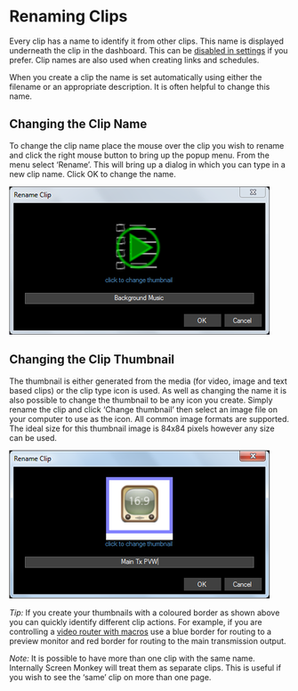 # Renaming Clips
Every clip has a name to identify it from other clips. This name is displayed underneath the clip in the dashboard. This can be [disabled in settings](../Settings/General.md) if you prefer. Clip names are also used when creating links and schedules.

When you create a clip the name is set automatically using either the filename or an appropriate description. It is often helpful to change this name.

## Changing the Clip Name
To change the clip name place the mouse over the clip you wish to rename and click the right mouse button to bring up the popup menu. From the menu select ‘Rename’. This will bring up a dialog in which you can type in a new clip name. Click OK to change the name.

![](../../images/clip-rename.png)

## Changing the Clip Thumbnail
The thumbnail is either generated from the media (for video, image and text based clips) or the clip type icon is used. As well as changing the name it is also possible to change the thumbnail to be any icon you create. Simply rename the clip and click ‘Change thumbnail’ then select an image file on your computer to use as the icon. All common image formats are supported. The ideal size for this thumbnail image is 84x84 pixels however any size can be used.

![](../../images/clip-rename-icon.png)

*Tip:* If you create your thumbnails with a coloured border as shown above you can quickly identify different clip actions. For example, if you are controlling a [video router with macros](../macros/videohub.md) use a blue border for routing to a preview monitor and red border for routing to the main transmission output. 

*Note:* It is possible to have more than one clip with the same name. Internally Screen Monkey will treat them as separate clips. This is useful if you wish to see the ‘same’ clip on more than one page.